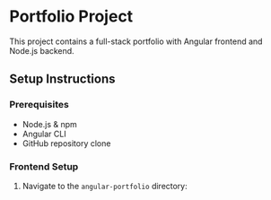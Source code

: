 # Portfolio Project

This project contains a full-stack portfolio with Angular frontend and Node.js backend.

## Setup Instructions

### Prerequisites
- Node.js & npm
- Angular CLI
- GitHub repository clone

### Frontend Setup
1. Navigate to the `angular-portfolio` directory:
